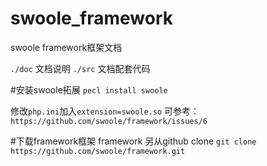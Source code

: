 swoole_framework
================

swoole framework框架文档

`./doc` 文档说明
`./src` 文档配套代码

#安装swoole拓展
`pecl install swoole`

修改`php.ini`加入`extension=swoole.so`
可参考：`https://github.com/swoole/framework/issues/6`

#下载framework框架
framework 另从github clone
`git clone https://github.com/swoole/framework.git`

